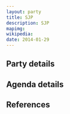 ```yaml
---
layout: party
title: SJP
description: SJP
mapimg: 
wikipedia: 
date: 2014-01-29
---
```

## Party details


## Agenda details


## References

